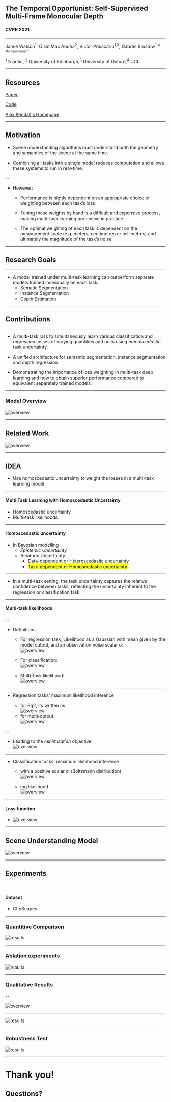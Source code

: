 
## The Temporal Opportunist: Self-Supervised Multi-Frame Monocular Depth

#### CVPR 2021

---

Jamie Watson<sup>1</sup>, Oisin Mac Aodha<sup>2</sup>, Victor Prisacariu<sup>1,3</sup>, Gabriel Brostow<sup>1,4<sup> Michael Firman<sup>1</sup>

<sup>1</sup> Niantic, <sup>2</sup> University of Edinburgh,<sup>3</sup> University of Oxford,<sup>4</sup> UCL

---

## Resources

[Paper](https://arxiv.org/pdf/1705.07115.pdf)

[Code](https://github.com/yaringal/multi-task-learning-example)

[Alex Kendall's Homepage](https://alexgkendall.com/research/)

---

##  Motivation

- Scene understanding algorithms must understand both the geometry and
semantics of the scene at the same time.

- Combining all tasks into a single model reduces computation and allows these systems to run in real-time.

--

- However:

  * Performance is highly dependent on an appropriate choice of weighting between each task’s loss

  * Tuning these weights by hand is a difficult and expensive process, making multi-task learning prohibitive in practice.
  
  * The optimal weighting of each task is dependent on the measurement scale (e.g. meters, centimetres or millimetres) and ultimately the magnitude of the task’s noise.

---

## Research Goals

---

- A model trained under multi-task learning can outperform separate models trained individually on each task:
  * Sematic Segmentation
  * Instance Segmentation
  * Depth Estimation

---

## Contributions

---

* A  multi-task loss to simultaneously learn various classification and regression losses of varying quantities and units using *homoscedastic* task uncertainty

* A unified architecture for semantic segmentation, instance segmentation and depth regression

* Demonstrating the importance of loss weighting in multi-task deep learning and how to obtain superior performance compared to equivalent separately trained models.

---

### Model Overview

![overview](assets/network.png)<!-- .element height="100%" width="100%" -->

---

## Related Work

![overview](assets/ablation.png)<!-- .element height="80%" width="80%" -->

---

## IDEA

- Use homoscedastic uncertainty to weight the losses in a multi-task learning model

---

#### Multi Task Learning with Homoscedastic Uncertainty

- Homoscedastic uncertainty
- Multi-task likelihoods

---

#### Homoscedastic uncertainty

- In Bayesian modelling
  * *Epistemic Uncertainty*
  * Aleatoric Uncertainty
    * Data-dependent or  Heteroscedastic uncertainty
    * <mark>Task-dependent or Homoscedastic uncertainty </mark> 

---

- In a multi-task setting, the task uncertainty captures the relative confidence between tasks, reflecting the uncertainty inherent to the regression or classification task. 

---

#### Multi-task likelihoods 

--

- Definitions:
  - For regression task, Likelihood as a Gaussian with mean given by the model output, and an observation noise scalar σ:  
![overview](assets/eq2.png)<!-- .element height="65%" width="60%" -->

  - For classification:  
![overview](assets/eq3.png)<!-- .element height="70%" width="60%" -->

  - Multi-task likelihood:  
![overview](assets/eq4.png)<!-- .element height="60%" width="60%" -->

---

- Regression tasks' maximum likelihood inference

  - for Eq2, its written as  
  ![overview](assets/eq5.png)<!-- .element height="60%" width="60%" -->
  - for multi-output:  
  ![overview](assets/eq6.png)<!-- .element height="60%" width="60%" -->

--

  - Leading to the *minimisation* objective:  
    ![overview](assets/eq7.png)<!-- .element height="60%" width="60%" -->

---

- Classification tasks' maximum likelihood inference

  - with a positive scalar σ. (Boltzmann distribution)  
![overview](assets/eq8.png)<!-- .element height="70%" width="60%" -->

  - log likelihood  
![overview](assets/eq9.png)<!-- .element height="25%" width="225%" -->

---

#### Loss function
- ![overview](assets/eq10.png)<!-- .element height="100%" width="100%" -->

---

## Scene Understanding Model

![overview](assets/instance_seg.png)<!-- .element height="10%" width="100%" -->

---

## Experiments

--

#### Dataset

- CItyScapes

---

### Quantitive Comparison

![results](assets/comparison.png)<!-- .element height="100%" width="100%" -->

---

### Ablation experiments

![results](assets/comparison_1.png)<!-- .element height="100%" width="100%" -->

---

### Qualitative Results

--

![overview](assets/occlusion.png)<!-- .element height="80%" width="80%" -->

---

![results](assets/results.png)<!-- .element height="90%" width="90%" -->

---

### Robustness Test

![results](assets/robustness.png)<!-- .element height="90%" width="90%" -->

---

# Thank you! 

## Questions?
